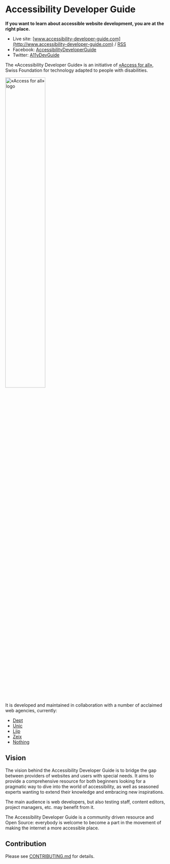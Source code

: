 # Accessibility Developer Guide

**If you want to learn about accessible website development, you are at the right place.**

- Live site: [www.accessibility-developer-guide.com](http://www.accessibility-developer-guide.com) / [RSS](/feed/rss.xml)
- Facebook: [AccessibilityDeveloperGuide](https://www.facebook.com/AccessibilityDeveloperGuide)
- Twitter: [A11yDevGuide](https://twitter.com/A11yDevGuide)

The «Accessibility Developer Guide» is an initiative of [«Access for all»](http://access-for-all.ch/), Swiss Foundation for technology adapted to people with disabilities.

<img src="/src/assets/img/logo/zfa.png" alt="«Access for all» logo" width="50%" />

It is developed and maintained in collaboration with a number of acclaimed web agencies, currently:

- [Dept](https://www.deptagency.com/)
- [Unic](https://www.unic.com/)
- [Liip](https://www.liip.ch/)
- [Zeix](https://www.zeix.com/)
- [Nothing](https://www.nothing.ch)

## Vision

The vision behind the Accessibility Developer Guide is to bridge the gap between providers of websites and users with special needs. It aims to provide a comprehensive resource for both beginners looking for a pragmatic way to dive into the world of accessibility, as well as seasoned experts wanting to extend their knowledge and embracing new inspirations.

The main audience is web developers, but also testing staff, content editors, project managers, etc. may benefit from it.

The Accessibility Developer Guide is a community driven resource and Open Source: everybody is welcome to become a part in the movement of making the internet a more accessible place.

## Contribution

Please see [CONTRIBUTING.md](CONTRIBUTING.md) for details.
